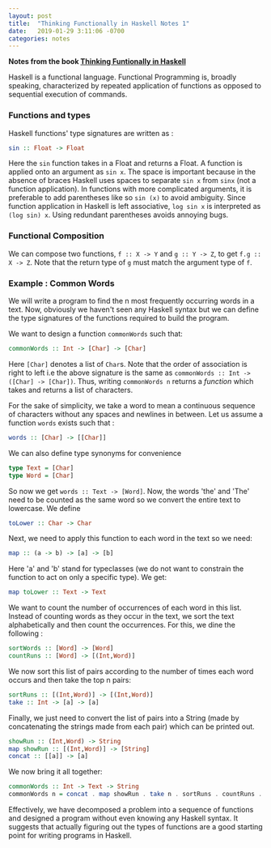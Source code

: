 ```yaml
---
layout: post
title:  "Thinking Functionally in Haskell Notes 1"
date:   2019-01-29 3:11:06 -0700
categories: notes
---
```


**Notes from the book [Thinking Funtionally in Haskell](https://www.amazon.com/Thinking-Functionally-Haskell-Richard-Bird/dp/1107452643)**

Haskell is a functional language. Functional Programming is, broadly speaking, characterized by repeated application of functions as opposed to sequential execution of commands.

### Functions and types
Haskell functions' type signatures are written as :
```haskell
sin :: Float -> Float
```

Here the `sin` function takes in a Float and returns a Float. A function is applied onto an argument as `sin x`. The space is important because in the absence of braces Haskell uses spaces to separate `sin x` from `sinx` (not a function application). In functions with more complicated arguments, it is preferable to add parentheses like so `sin (x)` to avoid ambiguity. Since function application in Haskell is left associative, `log sin x` is interpreted as `(log sin) x`. Using redundant parentheses avoids annoying bugs.

### Functional Composition
We can compose two functions, `f :: X -> Y` and `g :: Y -> Z`, to get `f.g :: X -> Z`. Note that the return type of `g` must match the argument type of `f`.

### Example : Common Words
We will write a program to find the n most frequently occurring words in a text. Now, obviously we haven't seen any Haskell syntax but we can define the type signatures of the functions required to build the program.

We want to design a function `commonWords` such that:
```haskell
commonWords :: Int -> [Char] -> [Char]
```
Here `[Char]` denotes a list of `Char`s. Note that the order of association is right to left i.e the above signature is the same as `commonWords :: Int -> ([Char] -> [Char])`. Thus, writing `commonWords n` returns a *function* which takes and returns a list of characters.

For the sake of simplicity, we take a word to mean a continuous sequence of characters without any spaces and newlines in between. Let us assume a function `words` exists such that :
```haskell
words :: [Char] -> [[Char]]
```
We can also define type synonyms for convenience
```haskell
type Text = [Char]
type Word = [Char]
```
So now we get `words :: Text -> [Word]`. Now, the words 'the' and 'The' need to be counted as the same word so we convert the entire text to lowercase. We define
```haskell
toLower :: Char -> Char
```
Next, we need to apply this function to each word in the text so we need:
```haskell
map :: (a -> b) -> [a] -> [b]
```
Here 'a' and 'b' stand for typeclasses (we do not want to constrain the function to act on only a specific type). We get:
```haskell
map toLower :: Text -> Text
```
We want to count the number of occurrences of each word in this list. Instead of counting words as they occur in the text, we sort the text alphabetically and then count the occurrences. For this, we dine the following :
```haskell
sortWords :: [Word] -> [Word]
countRuns :: [Word] -> [(Int,Word)]
```
We now sort this list of pairs according to the number of times each word occurs and then take the top n pairs:
```haskell
sortRuns :: [(Int,Word)] -> [(Int,Word)]
take :: Int -> [a] -> [a]
```
Finally, we just need to convert the list of pairs into a String (made by concatenating the strings made from each pair) which can be printed out.
```haskell
showRun :: (Int,Word) -> String
map showRun :: [(Int,Word)] -> [String]
concat :: [[a]] -> [a]
```
We now bring it all together:
```haskell
commonWords :: Int -> Text -> String
commonWords n = concat . map showRun . take n . sortRuns . countRuns . sortWords . words . map toLower
```
 Effectively, we have decomposed a problem into a sequence of functions and designed a program without even knowing any Haskell syntax. It suggests that actually figuring out the types of functions are a good starting point for writing programs in Haskell.

 
<!--stackedit_data:
eyJoaXN0b3J5IjpbLTIwMTc5NzUxODJdfQ==
-->